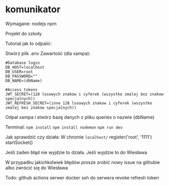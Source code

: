 # komunikator

Wymagane:
nodejs
npm

Projekt do szkoły

Tutorial jak to odpalić:

Stwórz plik .env
Zawartość (dla xampa):
```
#Database login
DB_HOST=localhost
DB_USER=root
DB_PASSWORD=""
DB_NAME=(dbName)

#Access tokens
JWT_SECRET=(128 losowych znakow i cyferek (wszystko zmalej bez znakow specjalnych))
JWT_REFRESH_SECRET=(inne 128 losowych znakow i cyferek (wszystko zmalej bez znakow specjalnych))
```

Odpal xampa i stwórz bazę danych z pliku queries o nazwie (dbName)


Terminal:
```npm install```
```npm install nodemon```
```npm run dev```

Jak sprawdzić czy działa:
W chromie ```localhost/```
register('root', '1111')
startSocket()

Jeśli żaden błąd nie wyjdzie to działa. Jeśli wyjdzie to do Wiesława


W przypadku jakichkolwiek błędów prosze zrobić nowy issue na githubie albo zwrócić się do Wiesława

Todo:
github actions
serwer
docker
ssh do serwera
revoke refresh token
